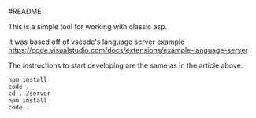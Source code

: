 #README

This is a simple tool for working with classic asp. 

It was based off of vscode's language server example https://code.visualstudio.com/docs/extensions/example-language-server

The instructions to start developing are the same as in the article above.


~~~~ cd client
npm install
code .
cd ../server
npm install
code . 
